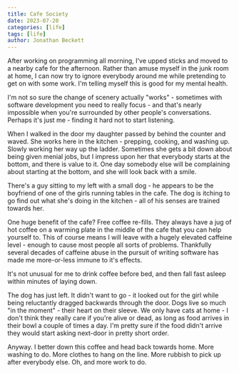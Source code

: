 ```yaml
---
title: Cafe Society
date: 2023-07-20
categories: [life]
tags: [life]
author: Jonathan Beckett
---
```


After working on programming all morning, I've upped sticks and moved to a nearby cafe for the afternoon. Rather than amuse myself in the junk room at home, I can now try to ignore everybody around me while pretending to get on with some work. I'm telling myself this is good for my mental health.

I'm not so sure the change of scenery actually "works" - sometimes with software development you need to really focus - and that's nearly impossible when you're surrounded by other people's conversations. Perhaps it's just me - finding it hard not to start listening.

When I walked in the door my daughter passed by behind the counter and waved. She works here in the kitchen - prepping, cooking, and washing up. Slowly working her way up the ladder. Sometimes she gets a bit down about being given menial jobs, but I impress upon her that everybody starts at the bottom, and there is value to it. One day somebody else will be complaining about starting at the bottom, and she will look back with a smile.

There's a guy sitting to my left with a small dog - he appears to be the boyfriend of one of the girls running tables in the cafe. The dog is itching to go find out what she's doing in the kitchen - all of his senses are trained towards her.

One huge benefit of the cafe? Free coffee re-fills. They always have a jug of hot coffee on a warming plate in the middle of the cafe that you can help yourself to. This of course means I will leave with a hugely elevated caffeine level - enough to cause most people all sorts of problems. Thankfully several decades of caffeine abuse in the pursuit of writing software has made me more-or-less immune to it's effects.

It's not unusual for me to drink coffee before bed, and then fall fast asleep within minutes of laying down.

The dog has just left. It didn't want to go - it looked out for the girl while being reluctantly dragged backwards through the door. Dogs live so much "in the moment" - their heart on their sleeve. We only have cats at home - I don't think they really care if you're alive or dead, as long as food arrives in their bowl a couple of times a day. I'm pretty sure if the food didn't arrive they would start asking next-door in pretty short order.

Anyway. I better down this coffee and head back towards home. More washing to do. More clothes to hang on the line. More rubbish to pick up after everybody else. Oh, and more work to do.